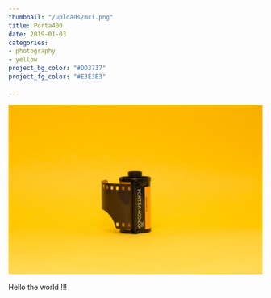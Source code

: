 ```yaml
---
thumbnail: "/uploads/mci.png"
title: Porta400
date: 2019-01-03
categories:
- photography
- yellow
project_bg_color: "#DD3737"
project_fg_color: "#E3E3E3"

---
```

![](/uploads/markus-spiske-516263-unsplash.jpg)

Hello the world !!!
